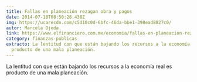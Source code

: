 ```yaml
---
title: Fallas en planeación rezagan obra y pagos
date: 2014-07-18T08:50:28.438Z
img: https://ucarecdn.com/c5d10c0d-6bfc-46da-bbe1-398ead8827c0/
autor: Marcela Ojeda.
link: https://www.elfinanciero.com.mx/economia/fallas-en-planeacion-rezagan-obra-y-pagos/
category: finanzas-publicas
extracto: La lentitud con que están bajando los recursos a la economía real es
  producto de una mala planeación.
---
```

La lentitud con que están bajando los recursos a la economía real es producto de una mala planeación.